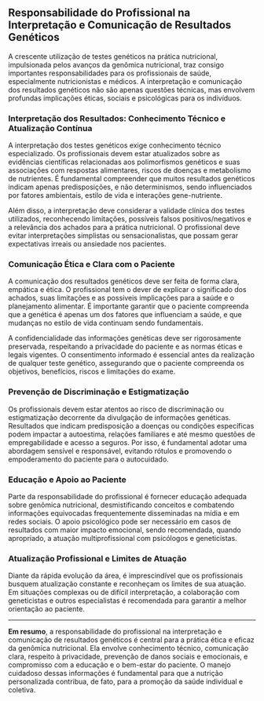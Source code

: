 
## Responsabilidade do Profissional na Interpretação e Comunicação de Resultados Genéticos

A crescente utilização de testes genéticos na prática nutricional, impulsionada pelos avanços da genômica nutricional, traz consigo importantes responsabilidades para os profissionais de saúde, especialmente nutricionistas e médicos. A interpretação e comunicação dos resultados genéticos não são apenas questões técnicas, mas envolvem profundas implicações éticas, sociais e psicológicas para os indivíduos.

### Interpretação dos Resultados: Conhecimento Técnico e Atualização Contínua

A interpretação dos testes genéticos exige conhecimento técnico especializado. Os profissionais devem estar atualizados sobre as evidências científicas relacionadas aos polimorfismos genéticos e suas associações com respostas alimentares, riscos de doenças e metabolismo de nutrientes. É fundamental compreender que muitos resultados genéticos indicam apenas predisposições, e não determinismos, sendo influenciados por fatores ambientais, estilo de vida e interações gene-nutriente.

Além disso, a interpretação deve considerar a validade clínica dos testes utilizados, reconhecendo limitações, possíveis falsos positivos/negativos e a relevância dos achados para a prática nutricional. O profissional deve evitar interpretações simplistas ou sensacionalistas, que possam gerar expectativas irreais ou ansiedade nos pacientes.

### Comunicação Ética e Clara com o Paciente

A comunicação dos resultados genéticos deve ser feita de forma clara, empática e ética. O profissional tem o dever de explicar o significado dos achados, suas limitações e as possíveis implicações para a saúde e o planejamento alimentar. É importante garantir que o paciente compreenda que a genética é apenas um dos fatores que influenciam a saúde, e que mudanças no estilo de vida continuam sendo fundamentais.

A confidencialidade das informações genéticas deve ser rigorosamente preservada, respeitando a privacidade do paciente e as normas éticas e legais vigentes. O consentimento informado é essencial antes da realização de qualquer teste genético, assegurando que o paciente compreenda os objetivos, benefícios, riscos e limitações do exame.

### Prevenção de Discriminação e Estigmatização

Os profissionais devem estar atentos ao risco de discriminação ou estigmatização decorrente da divulgação de informações genéticas. Resultados que indicam predisposição a doenças ou condições específicas podem impactar a autoestima, relações familiares e até mesmo questões de empregabilidade e acesso a seguros. Por isso, é fundamental adotar uma abordagem sensível e responsável, evitando rótulos e promovendo o empoderamento do paciente para o autocuidado.

### Educação e Apoio ao Paciente

Parte da responsabilidade do profissional é fornecer educação adequada sobre genômica nutricional, desmistificando conceitos e combatendo informações equivocadas frequentemente disseminadas na mídia e em redes sociais. O apoio psicológico pode ser necessário em casos de resultados com maior impacto emocional, sendo recomendada, quando apropriado, a atuação multiprofissional com psicólogos e geneticistas.

### Atualização Profissional e Limites de Atuação

Diante da rápida evolução da área, é imprescindível que os profissionais busquem atualização constante e reconheçam os limites de sua atuação. Em situações complexas ou de difícil interpretação, a colaboração com geneticistas e outros especialistas é recomendada para garantir a melhor orientação ao paciente.

---

**Em resumo**, a responsabilidade do profissional na interpretação e comunicação de resultados genéticos é central para a prática ética e eficaz da genômica nutricional. Ela envolve conhecimento técnico, comunicação clara, respeito à privacidade, prevenção de danos sociais e emocionais, e compromisso com a educação e o bem-estar do paciente. O manejo cuidadoso dessas informações é fundamental para que a nutrição personalizada contribua, de fato, para a promoção da saúde individual e coletiva.
```
